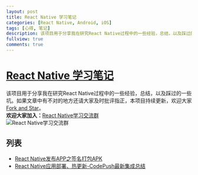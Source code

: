 ```yaml
---
layout: post
title: React Native 学习笔记
categories: [React Native, Android, iOS]
tags: [心得, 笔记]
description: 该项目用于分享我在研究React Native过程中的一些经验，总结，以及踩过的一些坑。
fullview: true
comments: true
---
```


# [React Native 学习笔记](https://github.com/crazycodeboy/RNStudyNotes/)  
该项目用于分享我在研究React Native过程中的一些经验，总结，以及踩过的一些坑。如果文章中有不对的地方还请大家及时批评指正，本项目持续更新，欢迎大家[Fork and Star](https://github.com/crazycodeboy/RNStudyNotes/)。    
**欢迎大家加入：**[React Native学习交流群](http://jq.qq.com/?_wv=1027&k=2IBHgLD)     
![React Native学习交流群](https://raw.githubusercontent.com/crazycodeboy/RNStudyNotes/master/React%20Native%E5%8F%91%E5%B8%83APP%E4%B9%8B%E7%AD%BE%E5%90%8D%E6%89%93%E5%8C%85APK/images/react%20native%20%E5%AD%A6%E4%B9%A0%E4%BA%A4%E6%B5%81%E7%BE%A4_qrcode_share.png)

## 列表  
*  [React Native发布APP之签名打包APK](https://github.com/crazycodeboy/RNStudyNotes/tree/master/React%20Native%E5%8F%91%E5%B8%83APP%E4%B9%8B%E7%AD%BE%E5%90%8D%E6%89%93%E5%8C%85APK)    
*  [React Native应用部署、热更新-CodePush最新集成总结](https://github.com/crazycodeboy/RNStudyNotes/tree/master/React%20Native%E5%BA%94%E7%94%A8%E9%83%A8%E7%BD%B2%E3%80%81%E7%83%AD%E6%9B%B4%E6%96%B0-CodePush%E6%9C%80%E6%96%B0%E9%9B%86%E6%88%90%E6%80%BB%E7%BB%93)
